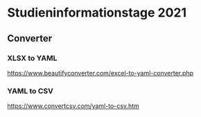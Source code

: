 # Studieninformationstage 2021

## Converter

### XLSX to YAML

https://www.beautifyconverter.com/excel-to-yaml-converter.php

### YAML to CSV

https://www.convertcsv.com/yaml-to-csv.htm
